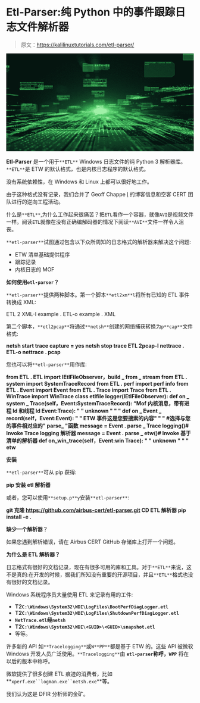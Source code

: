# Etl-Parser:纯 Python 中的事件跟踪日志文件解析器

> 原文：<https://kalilinuxtutorials.com/etl-parser/>

[![](img//51ea0d9c500d3cd4bb08cc4ea4744a61.png)](https://blogger.googleusercontent.com/img/a/AVvXsEiF4SWDmlGlVWIQkjYia5uSLvrQsjUJxRsLiVsRbQUuNt8RbSknKGnFuPHRrodERPlzCisY9O72VZpexkqLeHqrh836oYcmqKaAiNPSVTuayxAj3ln_RgKAEB8dIrI2_EwIzaBuDWt4vn8VexdDEK7DgQ_YtMXTE9cpkTltSBV-xotvogf_7l4jquMJ=s728)

**Etl-Parser** 是一个用于`**ETL**` Windows 日志文件的纯 Python 3 解析器库。`**ETL**`是 ETW 的默认格式，也是内核日志程序的默认格式。

没有系统依赖性，在 Windows 和 Linux 上都可以很好地工作。

由于这种格式没有记录，我们合并了 Geoff Chappe [l](https://www.geoffchappell.com/) 的博客信息和空客 CERT 团队进行的逆向工程活动。

什么是`**ETL**`,为什么工作起来很痛苦？把`ETL`看作一个容器，就像`AVI`是视频文件一样。阅读`ETL`就像在没有正确编解码器的情况下阅读`**AVI**`文件一样令人沮丧。

`**etl-parser**`试图通过包含以下众所周知的日志格式的解析器来解决这个问题:

*   ETW 清单基础提供程序
*   跟踪记录
*   内核日志的 MOF

**如何使用`etl-parser`？**

`**etl-parser**`提供两种脚本。第一个脚本`**etl2xm**l`将所有已知的 ETL 事件转换成 XML:

ETL 2 XML-I example . ETL-o example . XML

第二个脚本，`**etl2pcap**`将通过`**netsh**`创建的网络捕获转换为`p**cap**`文件格式:

**netsh start trace capture = yes
netsh stop trace
ETL 2pcap-I nettrace . ETL-o nettrace . pcap**

您也可以将`**etl-parser**`用作库:

**from ETL . ETL import IEtlFileObserver，build _ from _ stream
from ETL . system import SystemTraceRecord
from ETL . perf import perf info
from ETL . Event import Event
from ETL . Trace import Trace
from ETL . WinTrace import WinTrace
class etlfile logger(IEtlFileObserver):
def on _ system _ Trace(self，Event:SystemTraceRecord):
“Mof 内核消息，带有进程 Id 和线程 Id Event:Trace):
" " unknown " " "
def on _ Event _ record(self，Event:Event):
" " ETW 事件这是您要搜索的内容" " "
#选择与您的事件相对应的" parse_ "函数
message = Event . parse _ Trace logging()# Invoke Trace logging 解析器
message = Event . parse _ etw()# Invoke 基于清单的解析器
def on_win_trace(self，Event:win Trace):
" " unknown " " "
etw**

**安装**

`**etl-parser**`可从 pip 获得:

**pip 安装 etl 解析器**

或者，您可以使用`**setup.p**y`安装`**etl-parser**`:

**git 克隆 https://github.com/airbus-cert/etl-parser.git
CD ETL 解析器
pip install -e .**

**缺少一个解析器**？

如果您遇到解析错误，请在 Airbus CERT GitHub 存储库上打开一个问题。

**为什么是 ETL 解析器？**

日志格式有很好的文档记录，现在有很多可用的库和工具。对于`**ETL**`来说，这不是真的:在开发的时候，据我们所知没有重要的开源项目，并且`**ETL**`格式也没有很好的文档记录。

Windows 系统程序员大量使用 ETL 来记录有用的工件:

*   **T2`C:\Windows\System32\WDI\LogFiles\BootPerfDiagLogger.etl`**
*   **T2`C:\Windows\System32\WDI\LogFiles\ShutdownPerfDiagLogger.etl`**
*   **`NetTrace.etl`经`netsh`**
*   **T2`C:\Windows\System32\WDI\<GUID>\<GUID>\snapshot.etl`**
*   等等。

许多新的 API 如`**Tracelogging**`或`W**PP**`都是基于 ETW 的。这些 API 被微软 Windows 开发人员广泛使用。`**Tracelogging**`由 **`etl-parser`称呼，`WPP`** 将在以后的版本中称呼。

微软提供了很多创建 ETL 痕迹的消费者，比如**`xperf.exe``logman.exe``netsh.exe`**等。

我们认为这是 DFIR 分析师的金矿。